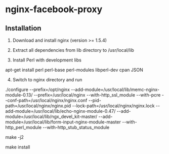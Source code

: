 # nginx-facebook-proxy


## Installation

1) Download and install nginx (version >= 1.5.4)

2) Extract all dependencies from lib directory to /usr/local/lib

3) Install Perl with development libs

apt-get install perl perl-base perl-modules libperl-dev
cpan JSON

4) Switch to nginx directory and run

./configure --prefix=/opt/nginx --add-module=/usr/local/lib/memc-nginx-module-0.13/ --prefix=/usr/local/nginx --with-http_ssl_module --with-pcre --conf-path=/usr/local/nginx/nginx.conf --pid-path=/usr/local/nginx/nginx.pid --lock-path=/usr/local/nginx/nginx.lock --add-module=/usr/local/lib/echo-nginx-module-0.47/ --add-module=/usr/local/lib/ngx_devel_kit-master/ --add-module=/usr/local/lib/form-input-nginx-module-master --with-http_perl_module --with-http_stub_status_module

make -j2

make install
